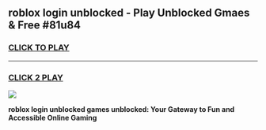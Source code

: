 
## roblox login unblocked - Play Unblocked Gmaes & Free #81u84
<h3>
<a href="https://news.freeplayer.one?title=roblox_login_unblocked&ref=24F">CLICK TO PLAY</a></h3>
<hr>

<h3>
<a href="https://news.freeplayer.one?title=roblox_login_unblocked&ref=24F">CLICK 2 PLAY</a>
  
</h3>

<a href="https://news.freeplayer.one?title=roblox_login_unblocked&ref=24F/"><img src="https://clearcache.store/games.png"></a>


**roblox login unblocked games unblocked: Your Gateway to Fun and Accessible Online Gaming**
